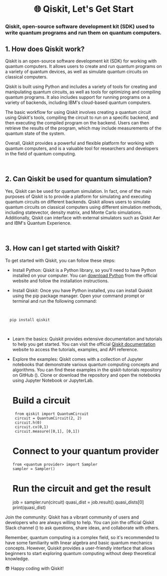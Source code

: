 <br>

# <p align="center"> 🌐 Qiskit, Let's Get Start

### Qiskit, open-source software development kit (SDK) used to write quantum programs and run them on quantum computers.<br>


## 1. How does Qiskit work?

Qiskit is an open-source software development kit (SDK) for working with quantum computers. It allows users to create and run quantum programs on a variety of quantum devices, as well as simulate quantum circuits on classical computers.

Qiskit is built using Python and includes a variety of tools for creating and manipulating quantum circuits, as well as tools for optimizing and compiling quantum programs. It also includes support for running programs on a variety of backends, including IBM's cloud-based quantum computers.

The basic workflow for using Qiskit involves creating a quantum circuit using Qiskit's tools, compiling the circuit to run on a specific backend, and then executing the compiled program on the backend. Users can then retrieve the results of the program, which may include measurements of the quantum state of the system.

Overall, Qiskit provides a powerful and flexible platform for working with quantum computers, and is a valuable tool for researchers and developers in the field of quantum computing.

<br>

## 2. Can Qiskit be used for quantum simulation?

Yes, Qiskit can be used for quantum simulation. In fact, one of the main purposes of Qiskit is to provide a platform for simulating and executing quantum circuits on different backends. Qiskit allows users to simulate quantum circuits on classical computers using different simulation methods, including statevector, density matrix, and Monte Carlo simulations. Additionally, Qiskit can interface with external simulators such as Qiskit Aer and IBM's Quantum Experience.

<br>

## 3. How can I get started with Qiskit?

To get started with Qiskit, you can follow these steps:

- Install Python:
  Qiskit is a Python library, so you'll need to have Python installed on your computer. You can [download Python](https://www.python.org/downloads/) 
  from the official website and follow the installation instructions.

- Install Qiskit:
 Once you have Python installed, you can install Quiskit using the pip package manager. Open your command prompt or terminal and run the following 
 command:<br>
 
<br>

      pip install qiskit

<br>

- Learn the basics:
  Quiskit provides extensive documentation and tutorials to help you get started. You can visit the official 
  [Qiskit documentation](https://qiskit.org/documentation/contributing_to_qiskit.html#install-install-from-source-label) website to
  access the tutorials, examples, and API reference.

 - Explore the examples:
   Qiskit comes with a collection of Jupyter notebooks that demonstrate various quantum computing concepts and algorithms. You can find these examples in 
   the qiskit-tutorials repository on GitHub (). Clone or download the repository and open the notebooks using Jupyter Notebook or JupyterLab.


      # Build a circuit
        from qiskit import QuantumCircuit
        circuit = QuantumCircuit(2, 2)
        circuit.h(0)
        circuit.cx(0,1)
        circuit.measure([0,1], [0,1])
 
      # Connect to your quantum provider
       from <quantum provider> import Sampler
       sampler = Sampler()
 
     # Run the circuit and get the result
     job = sampler.run(circuit)
     quasi_dist = job.result().quasi_dists[0]
     print(quasi_dist)
     

Join the community: Qiskit has a vibrant community of users and developers who are always willing to help. You can join the official Qiskit Slack channel () to ask questions, share ideas, and collaborate with others.

Remember, quantum computing is a complex field, so it's recommended to have some familiarity with linear algebra and basic quantum mechanics concepts. However, Quiskit provides a user-friendly interface that allows beginners to start exploring quantum computing without deep theoretical knowledge.

😎 Happy coding with Qiskit! 


























